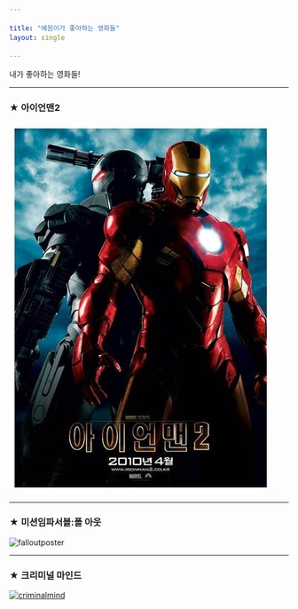 ```yaml
---

title: "예원이가 좋아하는 영화들"
layout: single 

---
```

내가 좋아하는 영화들!

--- 
### ★ 아이언맨2
![ironmanposter](/assets/images/ironmanposter.jpg)

--- 
### ★ 미션임파서블:폴 아웃

![falloutposter][falloutlink]

[falloutlink]: https://th.bing.com/th/id/OIP.3sGaNQyPgA-occYllCbBiQHaK-?pid=ImgDet&rs=1


---
### ★ 크리미널 마인드

[![criminalmind](https://dhgywazgeek0d.cloudfront.net/watcha/image/upload/c_fill,h_400,q_80,w_280/v1519807115/amnrcd1vd9vtjow7vmvc.jpg "갓띵작 크리미널 마인드 보러가기")](https://serieson.naver.com/broadcasting/detail.nhn?viewSeq=401027)

